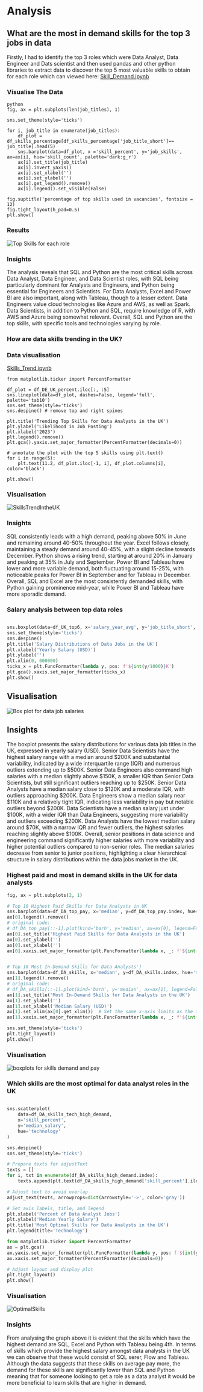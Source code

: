 # Analysis

## What are the most in demand skills for the top 3 jobs in data

Firstly, I had to identify the top 3 roles which were Data Analyst, Data Engineer and Dats scientist and then used pandas and other python libraries to extract data to discover the top 5 most valuable skills to obtain for each role which can viewed here:
[Skill_Demand.ipynb](Project\Skills_Demand.ipynb)

### Visualise The Data


```
python 
fig, ax = plt.subplots(len(job_titles), 1)

sns.set_theme(style='ticks')

for i, job_title in enumerate(job_titles):
    df_plot = df_skills_percentage[df_skills_percentage['job_title_short']== job_title].head(5)
    sns.barplot(data=df_plot, x ='skill_percent', y='job_skills', ax=ax[i], hue='skill_count', palette='dark:g_r')
    ax[i].set_title(job_title)
    ax[i].invert_yaxis()
    ax[i].set_xlabel('')
    ax[i].set_ylabel('')
    ax[i].get_legend().remove()
    ax[i].legend().set_visible(False)

fig.suptitle('percentage of top skills used in vacancies', fontsize = 12)
fig.tight_layout(h_pad=0.5)
plt.show()
```

### Results

![Top Skills for each role](https://github.com/ehussain22/PythonDataAnalysis/blob/main/Project/images/skills_demand_distribution.png)

### Insights

The analysis reveals that SQL and Python are the most critical skills across Data Analyst, Data Engineer, and Data Scientist roles, with SQL being particularly dominant for Analysts and Engineers, and Python being essential for Engineers and Scientists. For Data Analysts, Excel and Power BI are also important, along with Tableau, though to a lesser extent. Data Engineers value cloud technologies like Azure and AWS, as well as Spark. Data Scientists, in addition to Python and SQL, require knowledge of R, with AWS and Azure being somewhat relevant. Overall, SQL and Python are the top skills, with specific tools and technologies varying by role.

### How are data skills trending in the UK?

### Data visualisation

[Skills_Trend.ipynb](Project\Skills_Trend.ipynb)

```
from matplotlib.ticker import PercentFormatter

df_plot = df_DE_UK_percent.iloc[:, :5]
sns.lineplot(data=df_plot, dashes=False, legend='full', palette='tab10')
sns.set_theme(style='ticks')
sns.despine() # remove top and right spines

plt.title('Trending Top Skills for Data Analysts in the UK')
plt.ylabel('Likelihood in Job Posting')
plt.xlabel('2023')
plt.legend().remove()
plt.gca().yaxis.set_major_formatter(PercentFormatter(decimals=0))

# annotate the plot with the top 5 skills using plt.text()
for i in range(5):
    plt.text(11.2, df_plot.iloc[-1, i], df_plot.columns[i], color='black')

plt.show()
```

### Visualisation 
![SkillsTrendIntheUK](https://github.com/ehussain22/PythonDataAnalysis/blob/main/Project/images/skillstrend.png)

### Insights

 SQL consistently leads with a high demand, peaking above 50% in June and remaining around 40-50% throughout the year. Excel follows closely, maintaining a steady demand around 40-45%, with a slight decline towards December. Python shows a rising trend, starting at around 20% in January and peaking at 35% in July and September. Power BI and Tableau have lower and more variable demand, both fluctuating around 15-25%, with noticeable peaks for Power BI in September and for Tableau in December. Overall, SQL and Excel are the most consistently demanded skills, with Python gaining prominence mid-year, while Power BI and Tableau have more sporadic demand.

 ### Salary analysis between top data roles 

 ```Python

 sns.boxplot(data=df_UK_top6, x='salary_year_avg', y='job_title_short', order=job_order)
sns.set_theme(style='ticks')
sns.despine()
plt.title('Salary Distributions of Data Jobs in the UK')
plt.xlabel('Yearly Salary (USD)')
plt.ylabel('')
plt.xlim(0, 600000) 
ticks_x = plt.FuncFormatter(lambda y, pos: f'${int(y/1000)}K')
plt.gca().xaxis.set_major_formatter(ticks_x)
plt.show()
```

## Visualisation

![Box plot for data job salaries](https://github.com/ehussain22/PythonDataAnalysis/blob/main/Project/images/salaryanalysisboxplot.png)

## Insights

The boxplot presents the salary distributions for various data job titles in the UK, expressed in yearly salary (USD). Senior Data Scientists have the highest salary range with a median around $200K and substantial variability, indicated by a wide interquartile range (IQR) and numerous outliers extending up to $500K. Senior Data Engineers also command high salaries with a median slightly above $150K, a smaller IQR than Senior Data Scientists, but still significant outliers reaching up to $250K. Senior Data Analysts have a median salary close to $120K and a moderate IQR, with outliers approaching $200K. Data Engineers show a median salary near $110K and a relatively tight IQR, indicating less variability in pay but notable outliers beyond $200K. Data Scientists have a median salary just under $100K, with a wider IQR than Data Engineers, suggesting more variability and outliers exceeding $200K. Data Analysts have the lowest median salary around $70K, with a narrow IQR and fewer outliers, the highest salaries reaching slightly above $100K. Overall, senior positions in data science and engineering command significantly higher salaries with more variability and higher potential outliers compared to non-senior roles. The median salaries decrease from senior to junior positions, highlighting a clear hierarchical structure in salary distributions within the data jobs market in the UK.

### Highest paid and most in demand skills in the UK for data analysts

``` Python 
fig, ax = plt.subplots(2, 1)  

# Top 10 Highest Paid Skills for Data Analysts in UK
sns.barplot(data=df_DA_top_pay, x='median', y=df_DA_top_pay.index, hue='median', ax=ax[0], palette='dark:b_r')
ax[0].legend().remove()
# original code:
# df_DA_top_pay[::-1].plot(kind='barh', y='median', ax=ax[0], legend=False) 
ax[0].set_title('Highest Paid Skills for Data Analysts in the UK')
ax[0].set_ylabel('')
ax[0].set_xlabel('')
ax[0].xaxis.set_major_formatter(plt.FuncFormatter(lambda x, _: f'${int(x/1000)}K'))


# Top 10 Most In-Demand Skills for Data Analysts')
sns.barplot(data=df_DA_skills, x='median', y=df_DA_skills.index, hue='median', ax=ax[1], palette='light:b')
ax[1].legend().remove()
# original code:
# df_DA_skills[::-1].plot(kind='barh', y='median', ax=ax[1], legend=False)
ax[1].set_title('Most In-Demand Skills for Data Analysts in the UK')
ax[1].set_ylabel('')
ax[1].set_xlabel('Median Salary (USD)')
ax[1].set_xlim(ax[0].get_xlim())  # Set the same x-axis limits as the first plot
ax[1].xaxis.set_major_formatter(plt.FuncFormatter(lambda x, _: f'${int(x/1000)}K'))

sns.set_theme(style='ticks')
plt.tight_layout()
plt.show()
```

### Visualisation 

![boxplots for skills demand and pay](https://github.com/ehussain22/PythonDataAnalysis/blob/main/Project/images/skillspaydemandboxplot.png)


### Which skills are the most optimal for data analyst roles in the UK

```Python

sns.scatterplot(
    data=df_DA_skills_tech_high_demand,
    x='skill_percent',
    y='median_salary',
    hue='technology'
)

sns.despine()
sns.set_theme(style='ticks')

# Prepare texts for adjustText
texts = []
for i, txt in enumerate(df_DA_skills_high_demand.index):
    texts.append(plt.text(df_DA_skills_high_demand['skill_percent'].iloc[i], df_DA_skills_high_demand['median_salary'].iloc[i], txt))

# Adjust text to avoid overlap
adjust_text(texts, arrowprops=dict(arrowstyle='->', color='gray'))

# Set axis labels, title, and legend
plt.xlabel('Percent of Data Analyst Jobs')
plt.ylabel('Median Yearly Salary')
plt.title('Most Optimal Skills for Data Analysts in the UK')
plt.legend(title='Technology')

from matplotlib.ticker import PercentFormatter
ax = plt.gca()
ax.yaxis.set_major_formatter(plt.FuncFormatter(lambda y, pos: f'${int(y/1000)}K'))
ax.xaxis.set_major_formatter(PercentFormatter(decimals=0))

# Adjust layout and display plot 
plt.tight_layout()
plt.show()
```

### Visualisation

![OptimalSkills](https://github.com/ehussain22/PythonDataAnalysis/blob/main/Project/images/optimalskills.png)

### Insights 

From analysing the graph above it is evident that the skills which have the highest demand are SQL, Excel and Python with Tableau being 4th. In terms of skills which provide the highest salary amongst data analysts in the UK we can observe that these would consist of SQL serer, Flow and Tableau. Although the data suggests that these skills on average pay more, the demand for these skills are significantly lower than SQL and Python meaning that for someone looking to get a role as a data analyst it would be more beneficial to learn skills that are higher in demand. 


